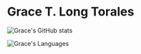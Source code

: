 <!--
**Gracetexana/Gracetexana** is a ✨ _special_ ✨ repository because its `README.md` (this file) appears on your GitHub profile.

Here are some ideas to get you started:

- 🔭 I’m currently working on ...
- 🌱 I’m currently learning ...
- 👯 I’m looking to collaborate on ...
- 🤔 I’m looking for help with ...
- 💬 Ask me about ...
- 📫 How to reach me: ...
- 😄 Pronouns: ...
- ⚡ Fun fact: ...
-->

# Grace T. Long Torales

![Grace's GitHub stats](https://github-readme-stats.vercel.app/api?username=gracetexana&theme=merko)

![Grace's Languages](https://github-readme-stats.vercel.app/api/top-langs/?username=gracetexana&layout=compact&theme=merko)
